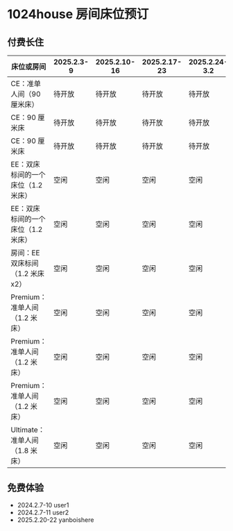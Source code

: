 # 1024house 房间床位预订

## 付费长住

床位或房间                     |  2025.2.3-9   | 2025.2.10-16 | 2025.2.17-23 | 2025.2.24-3.2
-----------------------------|---------------|--------------|--------------|----------------
CE：准单人间（90 厘米床）       |    待开放      |    待开放     |      待开放   |      待开放
CE：90 厘米床                 |    待开放      |    待开放     |      待开放   |      待开放
CE：90 厘米床                 |    待开放      |    待开放     |      待开放   |      待开放
EE：双床标间的一个床位（1.2 米床）|    空闲        |    空闲       |     空闲     |      空闲  
EE：双床标间的一个床位（1.2 米床）|    空闲        |    空闲       |     空闲     |      空闲  
房间：EE 双床标间（1.2 米床x2）  |    空闲        |    空闲       |     空闲     |      空闲  
Premium：准单人间（1.2 米床）   |    空闲        |    空闲       |     空闲     |      空闲  
Premium：准单人间（1.2 米床）   |    空闲        |    空闲       |     空闲     |      空闲  
Premium：准单人间（1.2 米床）   |    空闲        |    空闲       |     空闲     |      空闲  
Ultimate：准单人间（1.8 米床）  |    空闲        |    空闲       |     空闲     |      空闲  

## 免费体验

- 2024.2.7-10 user1
- 2024.2.7-11 user2
- 2025.2.20-22 yanboishere
